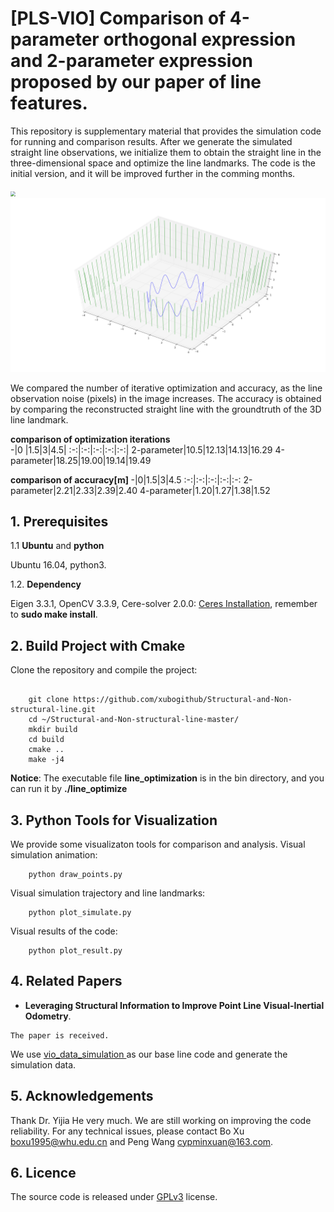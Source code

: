 # [PLS-VIO] Comparison of 4-parameter orthogonal expression and 2-parameter expression proposed by our paper of line features.
This repository is supplementary material that provides the simulation code for running and comparison results. After we generate the simulated straight line observations, we initialize them to obtain the straight line in the three-dimensional space and optimize the  line landmarks. The code is the initial version, and it will be improved further in the comming months.

</center> <img src="./bin/demo/simulate_line.gif" style="zoom:50%"> </center>
	
</center> <img src="./bin/demo/simulate_line.png" style="zoom:50%"> </center>

We compared the number of iterative optimization and accuracy, as the line observation noise (pixels) in the image increases. The accuracy is obtained by comparing the reconstructed straight line with the groundtruth of the 3D line landmark.

**</center> comparison of optimization iterations </center>**  
 -|0 |1.5|3|4.5|
  :-:|:-:|:-:|:-:|:-:|
  2-parameter|10.5|12.13|14.13|16.29
  4-parameter|18.25|19.00|19.14|19.49
    
**</center> comparison of accuracy[m] </center>**
-|0|1.5|3|4.5
:-:|:-:|:-:|:-:|:-:
 2-parameter|2.21|2.33|2.39|2.40
4-parameter|1.20|1.27|1.38|1.52

## 1. Prerequisites
1.1 **Ubuntu** and **python**

Ubuntu 16.04, python3.

1.2. **Dependency**

Eigen 3.3.1, OpenCV 3.3.9, Cere-solver 2.0.0: [Ceres Installation](http://ceres-solver.org/installation.html), remember to **sudo make install**.

## 2. Build Project with Cmake
Clone the repository and compile the project:
```

	git clone https://github.com/xubogithub/Structural-and-Non-structural-line.git
	cd ~/Structural-and-Non-structural-line-master/
	mkdir build
	cd build
	cmake ..
	make -j4   
```
**Notice**: The executable file **line_optimization** is in the bin directory, and you can run it by **./line_optimize**

## 3. Python Tools for Visualization
We provide some visualizaton tools for comparison and analysis.
Visual simulation animation:
```
	python draw_points.py
```
Visual simulation trajectory and line landmarks:
```
	python plot_simulate.py
```
Visual results of the code:
```
	python plot_result.py
```
## 4. Related Papers

- **Leveraging Structural Information to Improve Point Line Visual-Inertial Odometry**.
```
The paper is received.
```

We use [vio_data_simulation ](https://github.com/HeYijia/vio_data_simulation.git) as our base line code and generate the simulation data.

## 5. Acknowledgements

Thank Dr. Yijia He very much. We are still working on improving the code reliability. For any technical issues, please contact Bo Xu boxu1995@whu.edu.cn and Peng Wang cypminxuan@163.com.

## 6. Licence
The source code is released under [GPLv3](http://www.gnu.org/licenses/) license.
